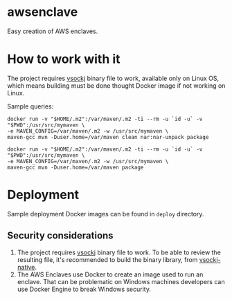 # awsenclave
Easy creation of AWS enclaves.

# How to work with it

The project requires [vsockj](https://app.circleci.com/pipelines/github/Cloud-Architects/vsockj) binary file to work, available only on Linux OS, which means building must be done thought Docker image if not working on Linux.

Sample queries:
```shell
docker run -v "$HOME/.m2":/var/maven/.m2 -ti --rm -u `id -u` -v "$PWD":/usr/src/mymaven \
-e MAVEN_CONFIG=/var/maven/.m2 -w /usr/src/mymaven \
maven-gcc mvn -Duser.home=/var/maven clean nar:nar-unpack package
```

```shell
docker run -v "$HOME/.m2":/var/maven/.m2 -ti --rm -u `id -u` -v "$PWD":/usr/src/mymaven \
-e MAVEN_CONFIG=/var/maven/.m2 -w /usr/src/mymaven \
maven-gcc mvn -Duser.home=/var/maven package
```

# Deployment

Sample deployment Docker images can be found in `deploy` directory.

## Security considerations

1. The project requires [vsockj](https://app.circleci.com/pipelines/github/Cloud-Architects/vsockj) binary file to work. To be able to review the resulting file, it's recommended to build the binary library, from [vsockj-native](https://github.com/Cloud-Architects/vsockj/tree/main/vsockj-native).
2. The AWS Enclaves use Docker to create an image used to run an enclave. That can be problematic on Windows machines developers can use Docker Engine to break Windows security.
